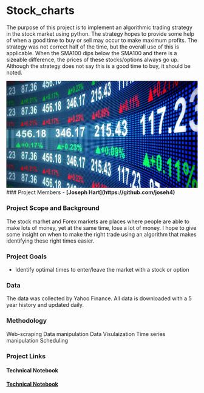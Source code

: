 # Stock_charts

The purpose of this project is to implement an algorithmic trading strategy in the stock market using python. The strategy hopes to  provide some help of when a good time to buy or sell may occur to make maximum profits. The strategy was not correct half of the time, but the overall use of this is applicable. When the SMA100 dips below the SMA100 and there is a sizeable difference, the prices of these stocks/options always go up. Although the strategy does not say this is a good time to buy, it should be noted.

<img src="stocks.jpg">
### Project Members
   - <b>[Joseph Hart](https://github.com/joseh4)</b>
   
### Project Scope and Background
The stock marhet and Forex markets are places where people are able to make lots of money, yet at the same time, lose a lot of money. I hope to give some insight on when to make the right trade using an algorithm that makes identifying these right times easier.

### Project Goals
 - Identify optimal times to enter/leave the market with a stock or option


### Data

The data was collected by Yahoo Finance. All data is downloaded with a 5 year history and updated daily.

### Methodology

Web-scraping
Data manipulation
Data Visulaization
Time series manipulation
Scheduling

### Project Links


#### Technical Notebook
<b>[Technical Notebook](https://github.com/joseh4/Stock_charts/blob/master/Creating_automated_chart.ipynb)</b>
